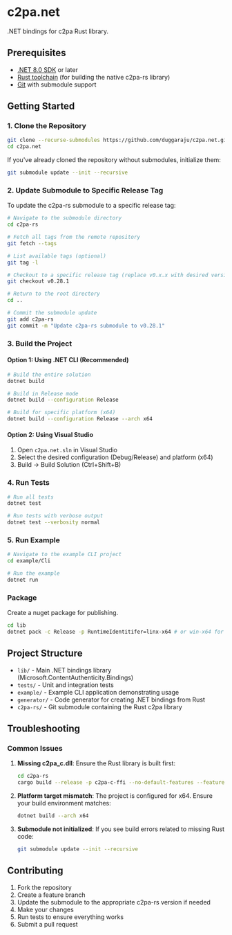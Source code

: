 # c2pa.net

.NET bindings for c2pa Rust library.

## Prerequisites

- [.NET 8.0 SDK](https://dotnet.microsoft.com/download/dotnet/8.0) or later
- [Rust toolchain](https://rustup.rs/) (for building the native c2pa-rs library)
- [Git](https://git-scm.com/) with submodule support

## Getting Started

### 1. Clone the Repository

```bash
git clone --recurse-submodules https://github.com/duggaraju/c2pa.net.git
cd c2pa.net
```

If you've already cloned the repository without submodules, initialize them:

```bash
git submodule update --init --recursive
```

### 2. Update Submodule to Specific Release Tag

To update the c2pa-rs submodule to a specific release tag:

```bash
# Navigate to the submodule directory
cd c2pa-rs

# Fetch all tags from the remote repository
git fetch --tags

# List available tags (optional)
git tag -l

# Checkout to a specific release tag (replace v0.x.x with desired version)
git checkout v0.28.1

# Return to the root directory
cd ..

# Commit the submodule update
git add c2pa-rs
git commit -m "Update c2pa-rs submodule to v0.28.1"
```

### 3. Build the Project

#### Option 1: Using .NET CLI (Recommended)

```bash
# Build the entire solution
dotnet build

# Build in Release mode
dotnet build --configuration Release

# Build for specific platform (x64)
dotnet build --configuration Release --arch x64
```

#### Option 2: Using Visual Studio

1. Open `c2pa.net.sln` in Visual Studio
2. Select the desired configuration (Debug/Release) and platform (x64)
3. Build → Build Solution (Ctrl+Shift+B)

### 4. Run Tests

```bash
# Run all tests
dotnet test

# Run tests with verbose output
dotnet test --verbosity normal
```

### 5. Run Example

```bash
# Navigate to the example CLI project
cd example/Cli

# Run the example
dotnet run
```

### Package

Create a nuget package for publishing.

```bash
cd lib
dotnet pack -c Release -p RuntimeIdentitifer=linx-x64 # or win-x64 for Windows.
```

## Project Structure

- `lib/` - Main .NET bindings library (Microsoft.ContentAuthenticity.Bindings)
- `tests/` - Unit and integration tests
- `example/` - Example CLI application demonstrating usage
- `generator/` - Code generator for creating .NET bindings from Rust
- `c2pa-rs/` - Git submodule containing the Rust c2pa library

## Troubleshooting

### Common Issues

1. **Missing c2pa_c.dll**: Ensure the Rust library is built first:

   ```bash
   cd c2pa-rs
   cargo build --release -p c2pa-c-ffi --no-default-features --features "rust_native_crypto, file_io"
   ```

2. **Platform target mismatch**: The project is configured for x64. Ensure your build environment matches:

   ```bash
   dotnet build --arch x64
   ```

3. **Submodule not initialized**: If you see build errors related to missing Rust code:

   ```bash
   git submodule update --init --recursive
   ```

## Contributing

1. Fork the repository
2. Create a feature branch
3. Update the submodule to the appropriate c2pa-rs version if needed
4. Make your changes
5. Run tests to ensure everything works
6. Submit a pull request
